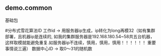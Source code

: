 ## demo.common

基础包

#分布式雪花算法ID
工作id -> 用服务器ip生成，ip转化为long再模32（如有集群部署，且机器ip是连续的,
如我的集群服务器是192.168.180.54~58共五台机器，这样取模就能避免重复.如服务器ip不连续，慎用，慎用，慎用！！！！！！ 重要事情说三遍）
数据中心ID -> 取0～31的随机数

